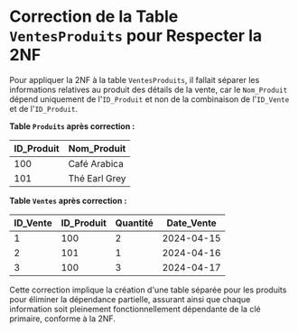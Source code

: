 # Correction de la Table `VentesProduits` pour Respecter la 2NF

Pour appliquer la 2NF à la table `VentesProduits`, il fallait séparer les informations relatives au produit des détails de la vente, car le `Nom_Produit` dépend uniquement de l'`ID_Produit` et non de la combinaison de l'`ID_Vente` et de l'`ID_Produit`.

**Table `Produits` après correction :**

| ID_Produit | Nom_Produit   |
| ---------- | ------------- |
| 100        | Café Arabica  |
| 101        | Thé Earl Grey |

**Table `Ventes` après correction :**

| ID_Vente | ID_Produit | Quantité | Date_Vente |
| -------- | ---------- | -------- | ---------- |
| 1        | 100        | 2        | 2024-04-15 |
| 2        | 101        | 1        | 2024-04-16 |
| 3        | 100        | 3        | 2024-04-17 |

Cette correction implique la création d'une table séparée pour les produits pour éliminer la dépendance partielle, assurant ainsi que chaque information soit pleinement fonctionnellement dépendante de la clé primaire, conforme à la 2NF.